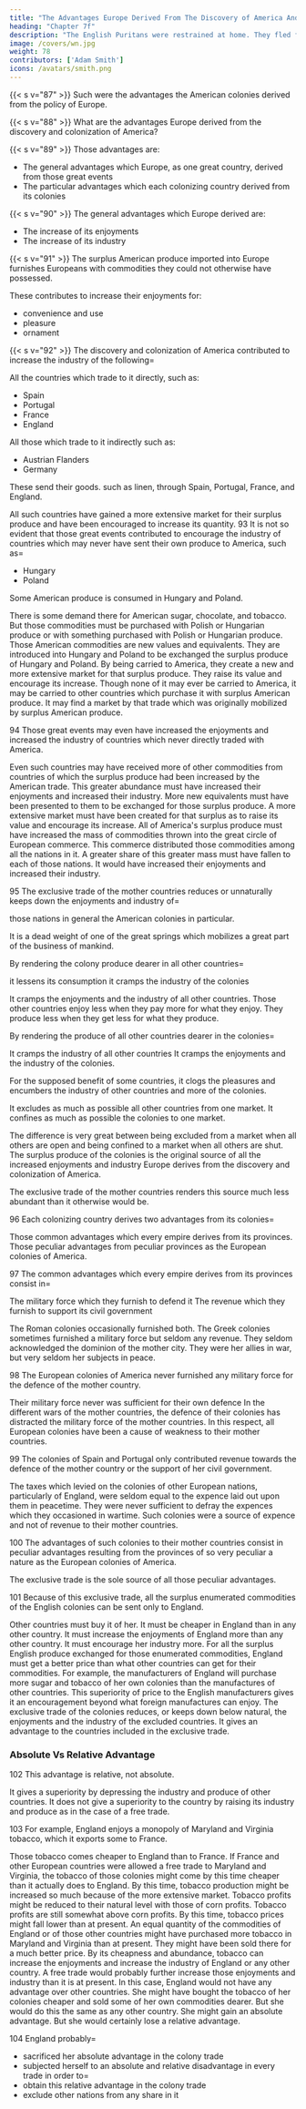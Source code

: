 ```yaml
---
title: "The Advantages Europe Derived From The Discovery of America And The Cape Of Good Hope"
heading: "Chapter 7f"
description: "The English Puritans were restrained at home. They fled for freedom to America and established the four governments of New England"
image: /covers/wn.jpg
weight: 78
contributors: ['Adam Smith']
icons: /avatars/smith.png
---
```




{{< s v="87" >}} Such were the advantages the American colonies derived from the policy of Europe.

{{< s v="88" >}} What are the advantages Europe derived from the discovery and colonization of America?

{{< s v="89" >}} Those advantages are:
- The general advantages which Europe, as one great country, derived from those great events
- The particular advantages which each colonizing country derived from its colonies

{{< s v="90" >}} The general advantages which Europe derived are:
- The increase of its enjoyments
- The increase of its industry

{{< s v="91" >}} The surplus American produce imported into Europe furnishes Europeans with commodities they could not otherwise have possessed.

These contributes to increase their enjoyments for:
- convenience and use
- pleasure
- ornament

{{< s v="92" >}} The discovery and colonization of America contributed to increase the industry of the following= 

All the countries which trade to it directly, such as:
- Spain
- Portugal
- France
- England

All those which trade to it indirectly such as:
- Austrian Flanders
- Germany

These send their goods. such as linen, through Spain, Portugal, France, and England.

All such countries have gained a more extensive market for their surplus produce and have been encouraged to increase its quantity. 93 It is not so evident that those great events contributed to encourage the industry of countries which may never have sent their own produce to America, such as= 
- Hungary
- Poland

Some American produce is consumed in Hungary and Poland.

There is some demand there for American sugar, chocolate, and tobacco.
    But those commodities must be purchased with Polish or Hungarian produce or with something purchased with Polish or Hungarian produce.
Those American commodities are new values and equivalents.
    They are introduced into Hungary and Poland to be exchanged the surplus produce of Hungary and Poland.
By being carried to America, they create a new and more extensive market for that surplus produce.
    They raise its value and encourage its increase.
Though none of it may ever be carried to America, it may be carried to other countries which purchase it with surplus American produce.
    It may find a market by that trade which was originally mobilized by surplus American produce.

94 Those great events may even have increased the enjoyments and increased the industry of countries which never directly traded with America.

Even such countries may have received more of other commodities from countries of which the surplus produce had been increased by the American trade.
    This greater abundance must have increased their enjoyments and increased their industry.
More new equivalents must have been presented to them to be exchanged for those surplus produce.
    A more extensive market must have been created for that surplus as to raise its value and encourage its increase.
All of America's surplus produce must have increased the mass of commodities thrown into the great circle of European commerce.
    This commerce distributed those commodities among all the nations in it.
A greater share of this greater mass must have fallen to each of those nations.
    It would have increased their enjoyments and increased their industry.

95 The exclusive trade of the mother countries reduces or unnaturally keeps down the enjoyments and industry of= 

those nations in general
the American colonies in particular.

It is a dead weight of one of the great springs which mobilizes a great part of the business of mankind.

By rendering the colony produce dearer in all other countries= 

it lessens its consumption
it cramps the industry of the colonies

It cramps the enjoyments and the industry of all other countries.
Those other countries enjoy less when they pay more for what they enjoy.
They produce less when they get less for what they produce.

By rendering the produce of all other countries dearer in the colonies= 

It cramps the industry of all other countries
It cramps the enjoyments and the industry of the colonies.

For the supposed benefit of some countries, it clogs the pleasures and encumbers the industry of other countries and more of the colonies.

It excludes as much as possible all other countries from one market.
It confines as much as possible the colonies to one market.

The difference is very great between being excluded from a market when all others are open and being confined to a market when all others are shut.
The surplus produce of the colonies is the original source of all the increased enjoyments and industry Europe derives from the discovery and colonization of America.

The exclusive trade of the mother countries renders this source much less abundant than it otherwise would be.

96 Each colonizing country derives two advantages from its colonies= 

Those common advantages which every empire derives from its provinces.
Those peculiar advantages from peculiar provinces as the European colonies of America.

97 The common advantages which every empire derives from its provinces consist in= 

The military force which they furnish to defend it
The revenue which they furnish to support its civil government

The Roman colonies occasionally furnished both.
The Greek colonies sometimes furnished a military force but seldom any revenue.
They seldom acknowledged the dominion of the mother city.
They were her allies in war, but very seldom her subjects in peace.

98 The European colonies of America never furnished any military force for the defence of the mother country.

Their military force never was sufficient for their own defence
In the different wars of the mother countries, the defence of their colonies has distracted the military force of the mother countries.
In this respect, all European colonies have been a cause of weakness to their mother countries.

99 The colonies of Spain and Portugal only contributed revenue towards the defence of the mother country or the support of her civil government.

The taxes which levied on the colonies of other European nations, particularly of England, were seldom equal to the expence laid out upon them in peacetime.
They were never sufficient to defray the expences which they occasioned in wartime.
Such colonies were a source of expence and not of revenue to their mother countries.

100 The advantages of such colonies to their mother countries consist in peculiar advantages resulting from the provinces of so very peculiar a nature as the European colonies of America.

The exclusive trade is the sole source of all those peculiar advantages.

101 Because of this exclusive trade, all the surplus enumerated commodities of the English colonies can be sent only to England.

Other countries must buy it of her.
    It must be cheaper in England than in any other country.
    It must increase the enjoyments of England more than any other country.
    It must encourage her industry more.
For all the surplus English produce exchanged for those enumerated commodities, England must get a better price than what other countries can get for their commodities.
    For example, the manufacturers of England will purchase more sugar and tobacco of her own colonies than the manufactures of other countries.
This superiority of price to the English manufacturers gives it an encouragement beyond what foreign manufactures can enjoy.
The exclusive trade of the colonies reduces, or keeps down below natural, the enjoyments and the industry of the excluded countries.
    It gives an advantage to the countries included in the exclusive trade.



### Absolute Vs Relative Advantage

102 This advantage is relative, not absolute.

It gives a superiority by depressing the industry and produce of other countries.
It does not give a superiority to the country by raising its industry and produce as in the case of a free trade.

103 For example, England enjoys a monopoly of Maryland and Virginia tobacco, which it exports some to France.

Those tobacco comes cheaper to England than to France.
If France and other European countries were allowed a free trade to Maryland and Virginia, the tobacco of those colonies might come by this time cheaper than it actually does to England.
    By this time, tobacco production might be increased so much because of the more extensive market.
    Tobacco profits might be reduced to their natural level with those of corn profits.
        Tobacco profits are still somewhat above corn profits.
    By this time, tobacco prices might fall lower than at present.
    An equal quantity of the commodities of England or of those other countries might have purchased more tobacco in Maryland and Virginia than at present.
        They might have been sold there for a much better price.
By its cheapness and abundance, tobacco can increase the enjoyments and increase the industry of England or any other country.
    A free trade would probably further increase those enjoyments and industry than it is at present.
    In this case, England would not have any advantage over other countries.
        She might have bought the tobacco of her colonies cheaper and sold some of her own commodities dearer.
        But she would do this the same as any other country.
    She might gain an absolute advantage.
    But she would certainly lose a relative advantage.

104 England probably= 

- sacrificed her absolute advantage in the colony trade
- subjected herself to an absolute and relative disadvantage in every trade in order to= 
- obtain this relative advantage in the colony trade
- exclude other nations from any share in it


